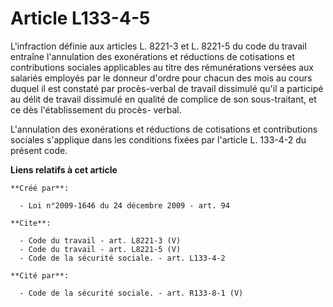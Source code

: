 # Article L133-4-5

L'infraction définie aux articles L. 8221-3 et L. 8221-5 du code du travail entraîne l'annulation des exonérations et
réductions de cotisations et contributions sociales applicables au titre des rémunérations versées aux salariés employés par
le donneur d'ordre pour chacun des mois au cours duquel il est constaté par procès-verbal de travail dissimulé qu'il a
participé au délit de travail dissimulé en qualité de complice de son sous-traitant, et ce dès l'établissement du procès-
verbal.

L'annulation des exonérations et réductions de cotisations et contributions sociales s'applique dans les conditions fixées
par l'article L. 133-4-2 du présent code.

**Liens relatifs à cet article**

	**Créé par**:

	  - Loi n°2009-1646 du 24 décembre 2009 - art. 94

	**Cite**:

	  - Code du travail - art. L8221-3 (V)
	  - Code du travail - art. L8221-5 (V)
	  - Code de la sécurité sociale. - art. L133-4-2

	**Cité par**:

	  - Code de la sécurité sociale. - art. R133-8-1 (V)
